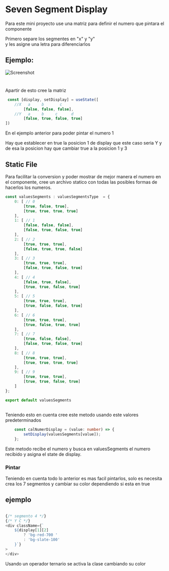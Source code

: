 
# Seven Segment Display

Para este mini proyecto use una matriz para definir el numero 
que pintara el componente

Primero separe los segmentes en "x" y "y"  
y les asigne una letra para diferenciarlos
## Ejemplo:

![Screenshot](https://res.cloudinary.com/dlekrzpoh/image/upload/v1719249479/uy4zkl2e0mfthpg1psdl.png)


#

Apartir de esto cree la matriz 


```javascript
 const [display, setDisplay] = useState([
    //X   a     b       c 
        [false, false, false],
    //Y   a     b     c      d
        [false, true, false, true]
])
```
En el ejemplo anterior para poder pintar el numero 1

Hay que establecer en true la posicion 1 de display que este caso seria Y y de esa la posicion hay que cambiar true a la posicion 1 y 3


## Static File

Para facilitar la conversion y poder mostrar de mejor manera el numero en el componente, cree un archivo statico con todas las posibles formas de hacerlos los numeros.


```typescript
const valuesSegments : valuesSegmentsType  = {
    0: [ // 0
        [true, false, true],
        [true, true, true, true]
    ],
    1: [ // 1
        [false, false, false],
        [false, true, false, true]
    ],
    2: [ // 2
        [true, true, true],
        [false, true, true, false]
    ],
    3: [ // 3
        [true, true, true],
        [false, true, false, true]
    ],
    4: [ // 4
        [false, true, false],
        [true, true, false, true]
    ],
    5: [ // 5
        [true, true, true],
        [true, false, false, true]
    ],
    6: [ // 6
        [true, true, true],
        [true, false, true, true]
    ],
    7: [ // 7
        [true, false, false],
        [false, true, false, true]
    ],
    8: [ // 8
        [true, true, true],
        [true, true, true, true]
    ],
    9: [ // 9
        [true, true, true],
        [true, true, false, true]
    ]
};

export default valuesSegments
```
## 
Teniendo esto en cuenta cree este metodo usando este valores predeterminados

```typescript
    const calNumerDisplay = (value: number) => {
        setDisplay(valuesSegments[value]);
    };

```
Este metodo recibe el numero y busca en valuesSegments el numero recibido y asigna el state de display.

### Pintar

Teniendo en cuenta todo lo anterior es mas facil pintarlos, solo es necesita crea los 7 segmentos y cambiar su color dependiendo si esta en true

## ejemplo
``` js

{/* segmento 4 */}
{/* Y C */}
<div className={`
    ${display[1][2] 
        ? 'bg-red-700 ' 
        : 'bg-slate-100'
    }`}
>
</div>    
```
Usando un operador ternario se activa la clase cambiando su color

